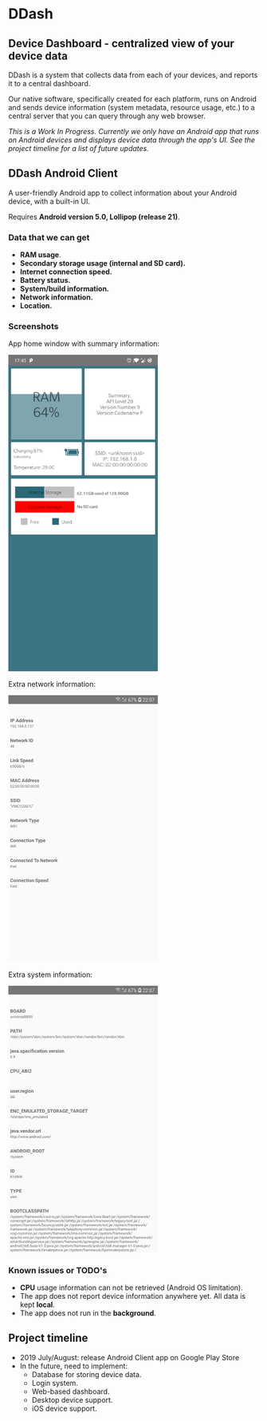 # DDash


## Device Dashboard - centralized view of your device data

DDash is a system that collects data from each of your devices, and reports it to a central dashboard. 

Our native software, specifically created for each platform, runs on Android and sends device information (system metadata, resource usage, etc.) to a central server that you can query through any web browser.

*This is a Work In Progress. Currently we only have an Android app that runs on Android devices and displays device data through the app's UI. See the project timeline for a list of future updates.*


## DDash Android Client

A user-friendly Android app to collect information about your Android device, with a built-in UI.

Requires **Android version 5.0, Lollipop (release 21)**.

### Data that we can get
* **RAM usage**.
* **Secondary storage usage (internal and SD card).**
* **Internet connection speed.**
* **Battery status.**
* **System/build information.**
* **Network information.**
* **Location.**

### Screenshots
<p>App home window with summary information:</p>
<img alt="app home window" src=/images/homepage.png width=300>

<p>Extra network information:</p>
<img alt="extra network info window" src=/images/device-2019-07-17-network-extra.png>

<p>Extra system information:</p>
<img alt="extra system info window" src=/images/device-2019-07-17-system-extra.png>

### Known issues or TODO's
* **CPU** usage information can not be retrieved (Android OS limitation).
* The app does not report device information anywhere yet. All data is kept **local**.
* The app does not run in the **background**.


## Project timeline

* 2019 July/August: release Android Client app on Google Play Store
* In the future, need to implement:
  * Database for storing device data.
  * Login system.
  * Web-based dashboard.
  * Desktop device support.
  * iOS device support.
